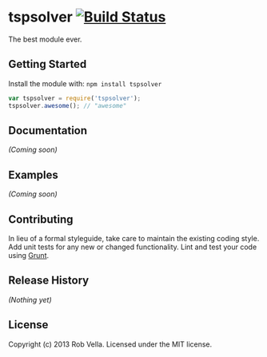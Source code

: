 # tspsolver [![Build Status](https://secure.travis-ci.org/deftx/tspsolver.png?branch=master)](http://travis-ci.org/deftx/tspsolver)

The best module ever.

## Getting Started
Install the module with: `npm install tspsolver`

```javascript
var tspsolver = require('tspsolver');
tspsolver.awesome(); // "awesome"
```

## Documentation
_(Coming soon)_

## Examples
_(Coming soon)_

## Contributing
In lieu of a formal styleguide, take care to maintain the existing coding style. Add unit tests for any new or changed functionality. Lint and test your code using [Grunt](http://gruntjs.com/).

## Release History
_(Nothing yet)_

## License
Copyright (c) 2013 Rob Vella. Licensed under the MIT license.
